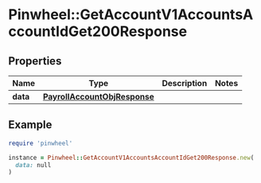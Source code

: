 # Pinwheel::GetAccountV1AccountsAccountIdGet200Response

## Properties

| Name | Type | Description | Notes |
| ---- | ---- | ----------- | ----- |
| **data** | [**PayrollAccountObjResponse**](PayrollAccountObjResponse.md) |  |  |

## Example

```ruby
require 'pinwheel'

instance = Pinwheel::GetAccountV1AccountsAccountIdGet200Response.new(
  data: null
)
```

